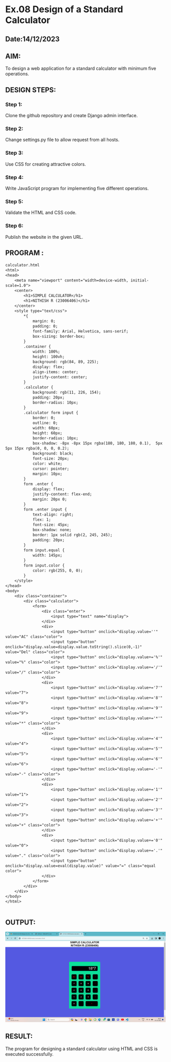 # Ex.08 Design of a Standard Calculator
## Date:14/12/2023

## AIM:
To design a web application for a standard calculator with minimum five operations.

## DESIGN STEPS:

### Step 1:
Clone the github repository and create Django admin interface.

### Step 2:
Change settings.py file to allow request from all hosts.

### Step 3:
Use CSS for creating attractive colors.

### Step 4:
Write JavaScript program for implementing five different operations.

### Step 5:
Validate the HTML and CSS code.

### Step 6:
Publish the website in the given URL.

## PROGRAM :
```
calculator.html
<html>
<head>
    <meta name="viewport" content="width=device-width, initial-scale=1.0">
    <center>
        <h1>SIMPLE CALCULATOR</h1>
        <h1>NITHISH R (23006406)</h1>
    </center>
    <style type="text/css">
        *{
            margin: 0;
            padding: 0;
            font-family: Arial, Helvetica, sans-serif;
            box-sizing: border-box;
        }
        .container {
            width: 100%;
            height: 100vh;
            background: rgb(84, 89, 225);
            display: flex;
            align-items: center;
            justify-content: center;
        }
        .calculator {
            background: rgb(11, 226, 154);
            padding: 20px;
            border-radius: 10px;
        }
        .calculator form input {
            border: 0;
            outline: 0;
            width: 60px;
            height: 60px;
            border-radius: 10px;
            box-shadow: -8px -8px 15px rgba(180, 180, 180, 0.1),  5px 5px 15px rgba(0, 0, 0, 0.2);
            background: black;
            font-size: 20px;
            color: white;
            cursor: pointer;
            margin: 10px;
        }
        form .enter {
            display: flex;
            justify-content: flex-end;
            margin: 20px 0;
        }
        form .enter input {
            text-align: right;
            flex: 1;
            font-size: 45px;
            box-shadow: none;
            border: 1px solid rgb(2, 245, 245);
            padding: 20px;
        }
        form input.equal {
            width: 145px;
        }
        form input.color {
            color: rgb(255, 0, 0);
        }
    </style>
</head>
<body>
    <div class="container">  
        <div class="calculator">
            <form>
                <div class="enter">
                    <input type="text" name="display">
                </div>
                <div>
                    <input type="button" onclick="display.value=''" value="AC" class="color">
                    <input type="button" onclick="display.value=display.value.toString().slice(0,-1)" value="Del" class="color">
                    <input type="button" onclick="display.value+='%'" value="%" class="color">
                    <input type="button" onclick="display.value+='/'" value="/" class="color">
                </div>
                <div>
                    <input type="button" onclick="display.value+='7'" value="7">
                    <input type="button" onclick="display.value+='8'" value="8">
                    <input type="button" onclick="display.value+='9'" value="9">
                    <input type="button" onclick="display.value+='*'" value="*" class="color">
                </div>
                <div>
                    <input type="button" onclick="display.value+='4'" value="4">
                    <input type="button" onclick="display.value+='5'" value="5">
                    <input type="button" onclick="display.value+='6'" value="6">
                    <input type="button" onclick="display.value+='-'" value="-" class="color">
                </div>
                <div>
                    <input type="button" onclick="display.value+='1'" value="1">
                    <input type="button" onclick="display.value+='2'" value="2">
                    <input type="button" onclick="display.value+='3'" value="3">
                    <input type="button" onclick="display.value+='+'" value="+" class="color">
                </div>
                <div>
                    <input type="button" onclick="display.value+='0'" value="0">
                    <input type="button" onclick="display.value+='.'" value="." class="color">
                    <input type="button" onclick="display.value=eval(display.value)" value="=" class="equal color">
                </div>
            </form>
        </div>
    </div>
</body>
</html>


```
## OUTPUT:
![Alt text](<Screenshot (38).png>)

## RESULT:
The program for designing a standard calculator using HTML and CSS is executed successfully.
